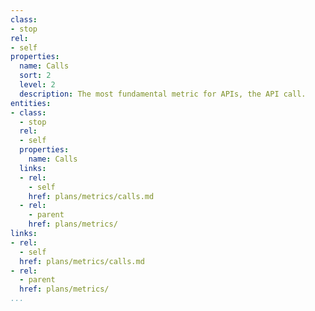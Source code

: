 ```yaml
---
class:
- stop
rel:
- self
properties:
  name: Calls
  sort: 2
  level: 2
  description: The most fundamental metric for APIs, the API call.
entities:
- class:
  - stop
  rel:
  - self
  properties:
    name: Calls
  links:
  - rel:
    - self
    href: plans/metrics/calls.md
  - rel:
    - parent
    href: plans/metrics/
links:
- rel:
  - self
  href: plans/metrics/calls.md
- rel:
  - parent
  href: plans/metrics/
...
```

